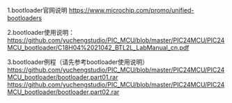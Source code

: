 
1.bootloader官网说明
https://www.microchip.com/promo/unified-bootloaders

2.bootloader使用说明：
https://github.com/yuchengstudio/PIC_MCU/blob/master/PIC24MCU/PIC24MCU_bootloader/C18H04%2021042_BTL2L_LabManual_cn.pdf

3.bootloader例程（请先参考bootloader使用说明）
https://github.com/yuchengstudio/PIC_MCU/blob/master/PIC24MCU/PIC24MCU_bootloader/bootloader.part01.rar
https://github.com/yuchengstudio/PIC_MCU/blob/master/PIC24MCU/PIC24MCU_bootloader/bootloader.part02.rar
